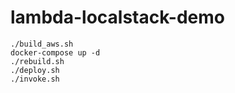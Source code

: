 # lambda-localstack-demo


```shell
./build_aws.sh
docker-compose up -d
./rebuild.sh
./deploy.sh
./invoke.sh

```